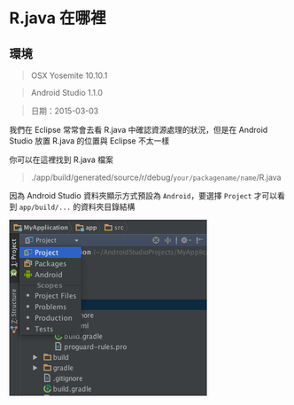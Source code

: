 # R.java 在哪裡

## 環境

> OSX Yosemite 10.10.1

> Android Studio 1.1.0

> 日期：2015-03-03

我們在 Eclipse 常常會去看 R.java 中確認資源處理的狀況，但是在 Android Studio 放置 R.java 的位置與 Eclipse 不太一樣

你可以在這裡找到 R.java 檔案

> ./app/build/generated/source/r/debug/`your/packagename/name`/R.java

因為 Android Studio 資料夾顯示方式預設為 `Android`，要選擇 `Project` 才可以看到 `app/build/...` 的資料夾目錄結構

![Android Studio 選擇專案資料夾顯示方式](images/Question-Other-R-Java-File-Project.png)